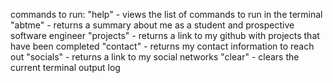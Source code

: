 commands to run:
"help" - views the list of commands to run in the terminal
"abtme" - returns a summary about me as a student and prospective software engineer
"projects" - returns a link to my github with projects that have been completed
"contact" - returns my contact information to reach out
"socials" - returns a link to my social networks
"clear" - clears the current terminal output log